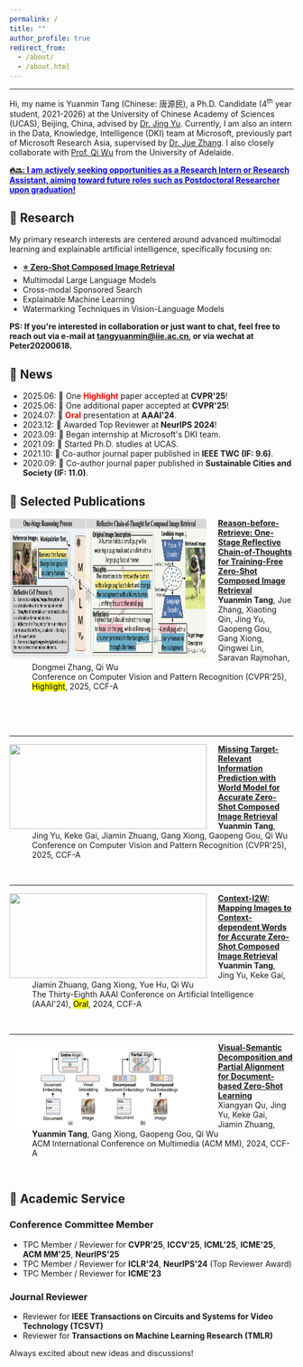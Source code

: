 ```yaml
---
permalink: /
title: ""
author_profile: true
redirect_from: 
  - /about/
  - /about.html
---
```


---

Hi, my name is Yuanmin Tang (Chinese: 唐源民), a Ph.D. Candidate (4<sup>th</sup> year student, 2021-2026) at the University of Chinese Academy of Sciences (UCAS), Beijing, China, advised by [Dr. Jing Yu](https://scholar.google.com.hk/citations?hl=zh-CN&user=P75F9-QAAAAJ). Currently, I am also an intern in the Data, Knowledge, Intelligence (DKI) team at Microsoft, previously part of Microsoft Research Asia, supervised by [Dr. Jue Zhang](https://www.microsoft.com/en-us/research/people/juezhang/). I also closely collaborate with [Prof. Qi Wu](https://www.adelaide.edu.au/directory/qi.wu) from the University of Adelaide.

**<ins>🔥🔜: <font color=Blue>I am actively seeking opportunities as a Research Intern or Research Assistant, aiming toward future roles such as Postdoctoral Researcher upon graduation!</font></ins>**

## 📖 Research

My primary research interests are centered around advanced multimodal learning and explainable artificial intelligence, specifically focusing on:

* **<ins>⭐ Zero-Shot Composed Image Retrieval</ins>**
* Multimodal Large Language Models
* Cross-modal Sponsored Search
* Explainable Machine Learning
* Watermarking Techniques in Vision-Language Models

**PS: If you're interested in collaboration or just want to chat, feel free to reach out via e-mail at [tangyuanmin@iie.ac.cn](mailto:tangyuanmin@iie.ac.cn), or via wechat at Peter20200618.**

## 🎉 News

* 2025.06: 🎉 One <font color=Red><strong>Highlight</strong></font> paper accepted at **CVPR'25**!
* 2025.06: 🎉 One additional paper accepted at **CVPR'25**!
* 2024.07: 🎉 <font color=Red><strong>Oral</strong></font> presentation at **AAAI'24**.
* 2023.12: 🎉 Awarded Top Reviewer at **NeurIPS 2024**!
* 2023.09: 🎉 Began internship at Microsoft's DKI team.
* 2021.09: 🎉 Started Ph.D. studies at UCAS.
* 2021.10: 🎉 Co-author journal paper published in **IEEE TWC (IF: 9.6)**.
* 2020.09: 🎉 Co-author journal paper published in **Sustainable Cities and Society (IF: 11.0)**.


## 📝 Selected Publications

<dl>
<dt><img align="left" width="350" height="250" hspace="0" wspace="0" src="../images/OSrCIR.png" style="margin-right: 20px;"></dt>
<dd><a href="https://openaccess.thecvf.com/content/CVPR2025/html/Tang_Reason-before-Retrieve_One-Stage_Reflective_Chain-of-Thoughts_for_Training-Free_Zero-Shot_Composed_Image_Retrieval_CVPR_2025_paper.html"><strong>Reason-before-Retrieve: One-Stage Reflective Chain-of-Thoughts for Training-Free Zero-Shot Composed Image Retrieval</strong></a></dd>
<dd><strong>Yuanmin Tang</strong>, Jue Zhang, Xiaoting Qin, Jing Yu, Gaopeng Gou, Gang Xiong, Qingwei Lin, Saravan Rajmohan, Dongmei Zhang, Qi Wu</dd>
<dd>Conference on Computer Vision and Pattern Recognition (CVPR'25), <mark>Highlight</mark>, 2025, CCF-A</dd>
</dl>
<br><br><br>

---

<dl>
<dt><img align="left" width="350" height="150" hspace="0" wspace="0" src="../images/PrediCIR.png" style="margin-right: 20px;"></dt>
<dd><a href="https://openaccess.thecvf.com/content/CVPR2025/html/Tang_Missing_Target-Relevant_Information_Prediction_with_World_Model_for_Accurate_Zero-Shot_CVPR_2025_paper.html"><strong>Missing Target-Relevant Information Prediction with World Model for Accurate Zero-Shot Composed Image Retrieval</strong></a></dd>
<dd><strong>Yuanmin Tang</strong>, Jing Yu, Keke Gai, Jiamin Zhuang, Gang Xiong, Gaopeng Gou, Qi Wu</dd>
<dd>Conference on Computer Vision and Pattern Recognition (CVPR'25), 2025, CCF-A</dd>
</dl>
<br>

---

<dl>
<dt><img align="left" width="350" height="150" hspace="0" wspace="0" src="../images/ContextI2W.png" style="margin-right: 20px;"></dt>
<dd><a href="https://ojs.aaai.org/index.php/AAAI/article/view/28281"><strong>Context-I2W: Mapping Images to Context-dependent Words for Accurate Zero-Shot Composed Image Retrieval</strong></a></dd>
<dd><strong>Yuanmin Tang</strong>, Jing Yu, Keke Gai, Jiamin Zhuang, Gang Xiong, Yue Hu, Qi Wu</dd>
<dd>The Thirty-Eighth AAAI Conference on Artificial Intelligence (AAAI'24), <mark>Oral</mark>, 2024, CCF-A</dd>
</dl>
<br>

---

<dl>
<dt><img align="left" width="350" height="150" hspace="0" wspace="0" src="../images/ACMM.png" style="margin-right: 20px;"></dt>
<dd><a href="https://dl.acm.org/doi/abs/10.1145/3664647.3680829"><strong>Visual-Semantic Decomposition and Partial Alignment for Document-based Zero-Shot Learning</strong></a></dd>
<dd>Xiangyan Qu, Jing Yu, Keke Gai, Jiamin Zhuang, <strong>Yuanmin Tang</strong>, Gang Xiong, Gaopeng Gou, Qi Wu</dd>
<dd>ACM International Conference on Multimedia (ACM MM), 2024, CCF-A</dd>
</dl>
<br>



## 🌟 Academic Service

### Conference Committee Member

* TPC Member / Reviewer for **CVPR'25**, **ICCV'25**, **ICML'25**, **ICME'25**, **ACM MM'25**, **NeurIPS'25**
* TPC Member / Reviewer for **ICLR'24**, **NeurIPS'24** (Top Reviewer Award)
* TPC Member / Reviewer for **ICME'23**

### Journal Reviewer

* Reviewer for **IEEE Transactions on Circuits and Systems for Video Technology (TCSVT)**
* Reviewer for **Transactions on Machine Learning Research (TMLR)**

Always excited about new ideas and discussions!